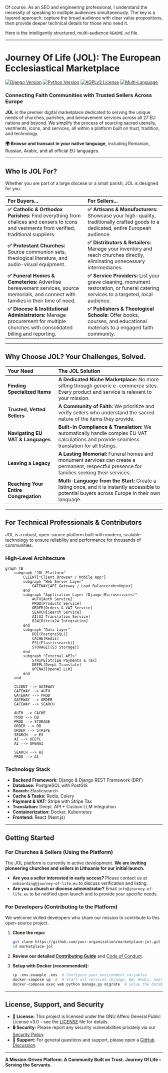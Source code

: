 Of course. As an SEO and engineering professional, I understand the necessity of speaking to multiple audiences simultaneously. The key is a layered approach: capture the broad audience with clear value propositions, then provide deeper technical details for those who need it.

Here is the intelligently structured, multi-audience `README.md` file.

---

# **Journey Of Life (JOL): The European Ecclesiastical Marketplace**

[![Django Version](https://img.shields.io/badge/Django-5.0-green)](https://www.djangoproject.com/)
[![Python Version](https://img.shields.io/badge/Python-3.12-blue)](https://www.python.org/)
[![AGPLv3 License](https://img.shields.io/badge/License-AGPL_v3-blue.svg)](LICENSE)
[![Multi-Language](https://img.shields.io/badge/Languages-30+-lightgrey)](https://github.com/your-organization/marketplace-jol)

### **Connecting Faith Communities with Trusted Sellers Across Europe**

**JOL** is the premier digital marketplace dedicated to serving the unique needs of churches, parishes, and bereavement services across all 27 EU nations and beyond. We simplify the process of sourcing sacred utensils, vestments, icons, and services, all within a platform built on trust, tradition, and technology.

**🌍 Browse and transact in your native language,** including Romanian, Russian, Arabic, and all official EU languages.

---

## **Who Is JOL For?**

Whether you are part of a large diocese or a small parish, JOL is designed for you.

| **For Buyers...**                                          | **For Sellers...**                                          |
| :--------------------------------------------------------- | :---------------------------------------------------------- |
| **✅ Catholic & Orthodox Parishes:** Find everything from chalices and censers to icons and vestments from verified, traditional suppliers. | **✅ Artisans & Manufacturers:** Showcase your high-quality, traditionally crafted goods to a dedicated, entire European audience. |
| **✅ Protestant Churches:** Source communion sets, theological literature, and audio-visual equipment. | **✅ Distributors & Retailers:** Manage your inventory and reach churches directly, eliminating unnecessary intermediaries. |
| **✅ Funeral Homes & Cemeteries:** Advertise bereavement services, source memorials, and connect with families in their time of need. | **✅ Service Providers:** List your grave cleaning, monument restoration, or funeral catering services to a targeted, local audience. |
| **✅ Diocese & Institutional Administrators:** Manage procurement for multiple churches with consolidated billing and reporting. | **✅ Publishers & Theological Schools:** Offer books, courses, and educational materials to a engaged faith community. |

---

## **Why Choose JOL? Your Challenges, Solved.**

| Your Need                                                  | The JOL Solution                                                                                                                              |
| :--------------------------------------------------------- | :-------------------------------------------------------------------------------------------------------------------------------------------- |
| **Finding Specialized Items**                              | **A Dedicated Niche Marketplace:** No more sifting through generic e-commerce sites. Every product and service is relevant to your mission.   |
| **Trusted, Vetted Sellers**                                | **A Community of Faith:** We prioritize and verify sellers who understand the sacred nature of the items they provide.                        |
| **Navigating EU VAT & Languages**                          | **Built-In Compliance & Translation:** We automatically handle complex EU VAT calculations and provide seamless translation for all listings. |
| **Leaving a Legacy**                                       | **A Lasting Memorial:** Funeral homes and monument services can create a permanent, respectful presence for families seeking their services.  |
| **Reaching Your Entire Congregation**                      | **Multi-Language from the Start:** Create a listing once, and it is instantly accessible to potential buyers across Europe in their own language. |

---

## **For Technical Professionals & Contributors**

JOL is a robust, open-source platform built with modern, scalable technology to ensure reliability and performance for thousands of communities.

### **High-Level Architecture**

```mermaid
graph TB
    subgraph "JOL Platform"
        CLIENT["Client Browser / Mobile App"]
        subgraph "Web Server Layer"
            GATEWAY[API Gateway / Load Balancer<br>Nginx]
        end
        subgraph "Application Layer (Django Microservices)"
            AUTH[Auth Service]
            PROD[Products Service]
            ORDER[Orders & VAT Service]
            SEARCH[Search Service]
            AI[AI Translation Service]
            B24[Bitrix24 Integration]
        end
        subgraph "Data Layer"
            DB[(PostgreSQL)]
            CACHE[Redis]
            ES[(Elasticsearch)]
            STORAGE[(S3 Storage)]
        end
        subgraph "External APIs"
            STRIPE[Stripe Payments & Tax]
            DEEPL[DeepL Translate]
            OPENAI[OpenAI LLM]
        end
    end

    CLIENT --> GATEWAY
    GATEWAY --> AUTH
    GATEWAY --> PROD
    GATEWAY --> ORDER
    GATEWAY --> SEARCH
    
    AUTH --> CACHE
    PROD --> DB
    PROD --> STORAGE
    ORDER --> DB
    ORDER --> STRIPE
    SEARCH --> ES
    AI --> DEEPL
    AI --> OPENAI
    
    SEARCH --> AI
    PROD --> AI
```

### **Technology Stack**

*   **Backend Framework:** Django & Django REST Framework (DRF)
*   **Database:** PostgreSQL with PostGIS
*   **Search:** Elasticsearch
*   **Cache & Tasks:** Redis, Celery
*   **Payment & VAT:** Stripe with Stripe Tax
*   **Translation:** DeepL API + Custom LLM Integration
*   **Containerization:** Docker, Kubernetes
*   **Frontend:** React (Next.js)

---

## **Getting Started**

### **For Churches & Sellers (Using the Platform)**

The JOL platform is currently in active development. **We are inviting pioneering churches and sellers in Lithuania for our initial launch.**

*   **Are you a seller interested in early access?** Please contact us at `onboarding@journey-of-life.eu` to discuss verification and listing.
*   **Are you a church or diocese administrator?** Email `info@journey-of-life.eu` to be notified upon launch and to provide your specific needs.

### **For Developers (Contributing to the Platform)**

We welcome skilled developers who share our mission to contribute to this open-source project.

1.  **Clone the repo:**
    ```bash
    git clone https://github.com/your-organization/marketplace-jol.git
    cd marketplace-jol
    ```

2.  **Review our detailed [Contributing Guide](CONTRIBUTING.md)** and [Code of Conduct](CODE_OF_CONDUCT.md).

3.  **Setup with Docker (recommended):**
    ```bash
    cp .env.example .env  # Configure your environment variables
    docker-compose up -d  # Start all services (Django, DB, Redis, Search)
    docker-compose exec web python manage.py migrate  # Setup the database
    ```

---

## **License, Support, and Security**

*   **📜 License:** This project is licensed under the GNU Affero General Public License v3.0 - see the [LICENSE](LICENSE) file for details.
*   **🔒 Security:** Please report any security vulnerabilities privately via our [Security Policy](SECURITY.md).
*   **🙋 Support:** For general questions and support, please open a [GitHub Discussion](https://github.com/your-organization/marketplace-jol/discussions).

---

**A Mission-Driven Platform. A Community Built on Trust.**
**Journey Of Life – Serving the Servants.**
